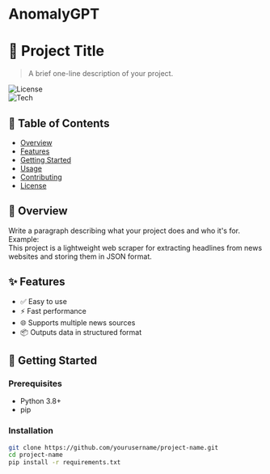 # AnomalyGPT
# 📘 Project Title

> A brief one-line description of your project.

![License](https://img.shields.io/badge/license-MIT-blue.svg)  
![Tech](https://img.shields.io/badge/built_with-Python-blue)  

## 🧾 Table of Contents
- [Overview](#overview)
- [Features](#features)
- [Getting Started](#getting-started)
- [Usage](#usage)
- [Contributing](#contributing)
- [License](#license)

## 🧠 Overview

Write a paragraph describing what your project does and who it's for.  
Example:  
This project is a lightweight web scraper for extracting headlines from news websites and storing them in JSON format.

## ✨ Features

- ✅ Easy to use
- ⚡ Fast performance
- 🌐 Supports multiple news sources
- 📦 Outputs data in structured format

## 🚀 Getting Started

### Prerequisites

- Python 3.8+
- pip

### Installation

```bash
git clone https://github.com/yourusername/project-name.git
cd project-name
pip install -r requirements.txt
